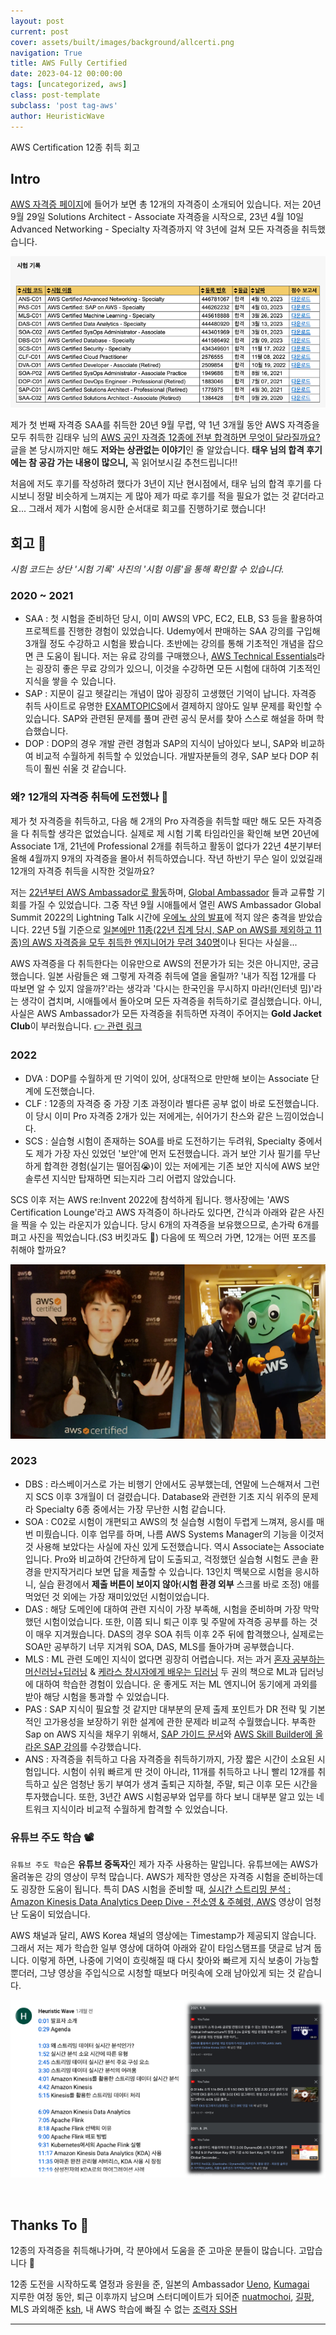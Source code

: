 ```yaml
---
layout: post
current: post
cover: assets/built/images/background/allcerti.png
navigation: True
title: AWS Fully Certified
date: 2023-04-12 00:00:00
tags: [uncategorized, aws]
class: post-template
subclass: 'post tag-aws'
author: HeuristicWave
---
```

AWS Certification 12종 취득 회고

## Intro

[AWS 자격증 페이지](https://aws.amazon.com/ko/certification/ )에 들어가 보면 총 12개의 자격증이 소개되어 있습니다.
저는 20년 9월 29일 Solutions Architect - Associate 자격증을 시작으로, 23년 4월 10일 Advanced Networking - Specialty 자격증까지 약 3년에 걸쳐 모든 자격증을 취득했습니다.

![certi](../../assets/built/images/post/etc/certi.png)

제가 첫 번째 자격증 SAA를 취득한 20년 9월 무렵, 약 1년 3개월 동안 AWS 자격증을 모두 취득한 김태우 님의 [AWS 공인 자격증 12종에 전부 합격하면 무엇이 달라질까요?](https://dev.classmethod.jp/articles/epilogue-in-korean-aws-12x-certified/)
글을 본 당시까지만 해도 **저와는 상관없는 이야기**인 줄 알았습니다. **태우 님의 합격 후기에는 참 공감 가는 내용이 많으니,** 꼭 읽어보시길 추천드립니다!! 

처음에 저도 후기를 작성하려 했다가 3년이 지난 현시점에서, 태우 님의 합격 후기를 다시보니 정말 비슷하게 느껴지는 게 많아 제가 따로 후기를 적을 필요가 없는 것 같더라고요...
그래서 제가 시험에 응시한 순서대로 회고를 진행하기로 했습니다!

## 회고 📝

*시험 코드는 상단 '시험 기록' 사진의 '시험 이름'을 통해 확인할 수 있습니다.*

### 2020 ~ 2021

- SAA : 첫 시험을 준비하던 당시, 이미 AWS의 VPC, EC2, ELB, S3 등을 활용하여 프로젝트를 진행한 경험이 있었습니다. Udemy에서 판매하는 SAA 강의를 구입해 3개월 정도 수강하고 시험을 봤습니다. 
  초반에는 강의를 통해 기초적인 개념을 잡으면 큰 도움이 됩니다. 저는 유료 강의를 구매했으나, [AWS Technical Essentials](https://explore.skillbuilder.aws/learn/course/external/view/elearning/15366/aws-technical-essentials-na-Korean?trk=8ab981f0-9b77-46d4-8d98-0bf8a9128363&sc_channel=sm )라는 굉장히 좋은 무료 강의가 있으니, 
  이것을 수강하면 모든 시험에 대하여 기초적인 지식을 쌓을 수 있습니다.
- SAP : 지문이 길고 헷갈리는 개념이 많아 굉장히 고생했던 기억이 납니다. 자격증 취득 사이트로 유명한 [EXAMTOPICS](https://www.examtopics.com/ )에서 결제하지 않아도 일부 문제를 확인할 수 있습니다.
  SAP와 관련된 문제를 풀며 관련 공식 문서를 찾아 스스로 해설을 하며 학습했습니다.
- DOP : DOP의 경우 개발 관련 경험과 SAP의 지식이 남아있다 보니, SAP와 비교하여 비교적 수월하게 취득할 수 있었습니다. 개발자분들의 경우, SAP 보다 DOP 취득이 훨씬 쉬울 것 같습니다.

### 왜? 12개의 자격증 취득에 도전했나 🤔

제가 첫 자격증을 취득하고, 다음 해 2개의 Pro 자격증을 취득할 때만 해도 모든 자격증을 다 취득할 생각은 없었습니다.
실제로 제 시험 기록 타임라인을 확인해 보면 20년에 Associate 1개, 21년에 Professional 2개를 취득하고 활동이 없다가 22년 4분기부터 올해 4월까지 9개의 자격증을 몰아서 취득하였습니다.
작년 하반기 무슨 일이 있었길래 12개의 자격증 취득을 시작한 것일까요?

저는 [22년부터 AWS Ambassador로 활동](https://aws.amazon.com/ko/blogs/apn/meet-our-newest-aws-ambassadors-from-2q-2022-and-explore-the-latest-ambassador-activities/ )하며, [Global Ambassador](https://aws.amazon.com/ko/partners/ambassadors/ ) 들과 교류할 기회를 가질 수 있었습니다.
그중 작년 9월 시애틀에서 열린 AWS Ambassador Global Summit 2022의 Lightning Talk 시간에 [우에노 상의 발표](https://tech.nri-net.com/entry/outputs_seattle )에 적지 않은 충격을 받았습니다.
22년 5월 기준으로 [일본에만 11종(22년 집계 당시, SAP on AWS를 제외하고 11종)의 AWS 자격증을 모두 취득한 엔지니어가 무려 340명](https://aws.amazon.com/jp/blogs/psa/2022-apn-all-aws-certifications-engineers/ )이나 된다는 사실을...

AWS 자격증을 다 취득한다는 이유만으로 AWS의 전문가가 되는 것은 아니지만, 궁금했습니다. 일본 사람들은 왜 그렇게 자격증 취득에 열을 올릴까?
'내가 직접 12개를 다 따보면 알 수 있지 않을까?'라는 생각과 '다시는 한국인을 무시하지 마라!(인터넷 밈)'라는 생각이 겹치며, 시애틀에서 돌아오며 모든 자격증을 취득하기로 결심했습니다.
아니, 사실은 AWS Ambassador가 모든 자격증을 취득하면 자격이 주어지는 **Gold Jacket Club**이 부러웠습니다. [👉 관련 링크](https://aws.amazon.com/ko/blogs/apn/congrats-to-our-2022-aws-ambassador-award-winners-and-meet-the-newest-ambassadors/)

### 2022

- DVA : DOP를 수월하게 딴 기억이 있어, 상대적으로 만만해 보이는 Associate 단계에 도전했습니다. 
- CLF : 12종의 자격증 중 가장 기초 과정이라 별다른 공부 없이 바로 도전했습니다. 이 당시 이미 Pro 자격증 2개가 있는 저에게는, 쉬어가기 찬스와 같은 느낌이었습니다.
- SCS : 실습형 시험이 존재하는 SOA를 바로 도전하기는 두려워, Specialty 중에서도 제가 가장 자신 있었던 '보안'에 먼저 도전했습니다.
  과거 보안 기사 필기를 무난하게 합격한 경험(실기는 떨어짐😭)이 있는 저에게는 기존 보안 지식에 AWS 보안 솔루션 지식만 탑재하면 되는지라 그리 어렵지 않았습니다.
  
SCS 이후 저는 AWS re:Invent 2022에 참석하게 됩니다. 행사장에는 'AWS Certification Lounge'라고 AWS 자격증이 하나라도 있다면, 간식과 아래와 같은 사진을 찍을 수 있는 라운지가 있습니다.
당시 6개의 자격증을 보유했으므로, 손가락 6개를 펴고 사진을 찍었습니다.(S3 버킷과도 📸) 다음에 또 찍으러 가면, 12개는 어떤 포즈를 취해야 할까요?

![certi2](../../assets/built/images/post/etc/certi2.png)

### 2023  

- DBS : 라스베이거스로 가는 비행기 안에서도 공부했는데, 연말에 느슨해져서 그런지 SCS 이후 3개월이 더 걸렸습니다. Database와 관련한 기초 지식 위주의 문제라 Specialty 6종 중에서는 가장 무난한 시험 같습니다.
- SOA : C02로 시험이 개편되고 AWS의 첫 실습형 시험이 두렵게 느껴져, 응시를 매번 미뤘습니다. 이후 업무를 하며, 나름 AWS Systems Manager의 기능을 이것저것 사용해 보았다는 사실에 자신 있게 도전했습니다.
  역시 Associate는 Associate입니다. Pro와 비교하여 간단하게 답이 도출되고, 걱정했던 실습형 시험도 콘솔 환경을 만지작거리다 보면 답을 제출할 수 있습니다.
  13인치 맥북으로 시험을 응시하니, 실습 환경에서 **제출 버튼이 보이지 않아**(**시험 환경 외부** 스크롤 바로 조정) 애를 먹었던 것 외에는 가장 재미있었던 시험이었습니다.
- DAS : 해당 도메인에 대하여 관련 지식이 가장 부족해, 시험을 준비하며 가장 막막했던 시험이었습니다. 또한, 이쯤 되니 퇴근 이후 및 주말에 자격증 공부를 하는 것이 매우 지겨웠습니다.
  DAS의 경우 SOA 취득 이후 2주 뒤에 합격했으나, 실제로는 SOA만 공부하기 너무 지겨워 SOA, DAS, MLS를 돌아가며 공부했습니다.
- MLS : ML 관련 도메인 지식이 없다면 굉장히 어렵습니다. 저는 과거 [혼자 공부하는 머신러닝+딥러닝](http://www.yes24.com/Product/Goods/96024871) & [케라스 창시자에게 배우는 딥러닝](http://www.yes24.com/Product/Goods/65050162)
  두 권의 책으로 ML과 딥러닝에 대하여 학습한 경험이 있습니다. 운 좋게도 저는 ML 엔지니어 동기에게 과외를 받아 해당 시험을 통과할 수 있었습니다.
- PAS : SAP 지식이 필요할 것 같지만 대부분의 문제 출제 포인트가 DR 전략 및 기본적인 고가용성을 보장하기 위한 설계에 관한 문제라 비교적 수월했습니다.
  부족한 Sap on AWS 지식을 채우기 위해서, [SAP 가이드 문서](https://docs.aws.amazon.com/sap/latest/general/welcome.html )와 [AWS Skill Builder에 올라온 SAP 강의](https://explore.skillbuilder.aws/learn/course/external/view/elearning/12164/sap-on-aws-technical )를 수강했습니다.
- ANS : 자격증을 취득하고 다음 자격증을 취득하기까지, 가장 짧은 시간이 소요된 시험입니다. 시험이 쉬워 빠르게 딴 것이 아니라, 11개를 취득하고 나니 빨리 12개를 취득하고 싶은 엄청난 동기 부여가 생겨 출퇴근 지하철, 주말, 퇴근 이후 모든 시간을 투자했습니다. 
  또한, 3년간 AWS 시험공부와 업무를 하다 보니 대부분 알고 있는 네트워크 지식이라 비교적 수월하게 합격할 수 있었습니다.


### 유튜브 주도 학습 📽️

`유튜브 주도 학습`은 **유튜브 중독자**인 제가 자주 사용하는 말입니다. 유튜브에는 AWS가 올려놓은 강의 영상이 무척 많습니다.
AWS가 제작한 영상은 자격증 시험을 준비하는데도 굉장한 도움이 됩니다. 특히 DAS 시험을 준비할 때, [실시간 스트리밍 분석 : Amazon Kinesis Data Analytics Deep Dive - 전소영 & 주혜령, AWS](https://youtu.be/cRIXhMfUEcE) 영상이 엄청난 도움이 되었습니다.

AWS 채널과 달리, AWS Korea 채널의 영상에는 Timestamp가 제공되지 않습니다. 그래서 저는 제가 학습한 일부 영상에 대하여 아래와 같이 타임스탬프를 댓글로 남겨 둡니다.
이렇게 하면, 나중에 기억이 흐릿해질 때 다시 찾아와 빠르게 지식 보충이 가능할뿐더러, 그냥 영상을 주입식으로 시청할 때보다 머릿속에 오래 남아있게 되는 것 같습니다.

![youtube](../../assets/built/images/post/etc/youtube.png)

<br>

## Thanks To 💐

12종의 자격증을 취득해나가며, 각 분야에서 도움을 준 고마운 분들이 많습니다. 고맙습니다 🙏

12종 도전을 시작하도록 열정과 응원을 준, 일본의 Ambassador [Ueno](https://aws.amazon.com/jp/partners/ambassadors/?cards-body.sort-by=item.additionalFields.ambassadorName&cards-body.sort-order=asc&awsf.apn-ambassadors-location=*all&cards-body.q=Ueno&cards-body.q_operator=AND), [Kumagai](https://aws.amazon.com/jp/partners/ambassadors/?cards-body.sort-by=item.additionalFields.ambassadorName&cards-body.sort-order=asc&awsf.apn-ambassadors-location=*all&cards-body.q=Kumagai&cards-body.q_operator=AND) <br>
지루한 여정 동안, 퇴근 이후까지 남으며 스터디메이트가 되어준 [nuatmochoi](https://medium.com/@nuatmochoi), [길팡](https://blog.naver.com/jogilsang), MLS 과외해준 [ksh](https://user-bin-ksh.medium.com/), 내 AWS 학습에 빠질 수 없는 [조력자 SSH](https://viassh.github.io/) 

---
